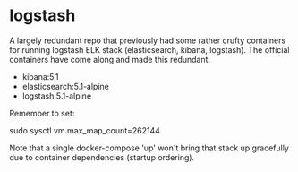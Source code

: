 logstash
========

A largely redundant repo that previously had some rather crufty containers for running logstash ELK stack (elasticsearch, kibana, logstash). The official containers have come along and made this redundant.

 - kibana:5.1
 - elasticsearch:5.1-alpine
 - logstash:5.1-alpine


Remember to set:

sudo sysctl vm.max_map_count=262144

Note that a single docker-compose 'up' won't bring that stack up gracefully due to container dependencies (startup ordering).

